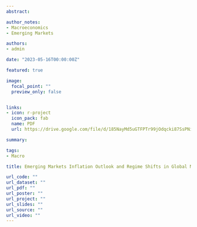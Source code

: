```yaml
---
abstract: 

author_notes:
- Macroeconomics
- Emerging Markets

authors:
- admin

date: "2023-05-16T00:00:00Z"

featured: true

image:
  focal_point: ""
  preview_only: false


links:
- icon: r-project
  icon_pack: fab
  name: PDF
  url: https://drive.google.com/file/d/185NayMd5uGTFPTr99jOdqcki87SsPNii/view?usp=sharing

summary: 

tags: 
- Macro

title: Emerging Markets Inflation Outlook and Regime Shifts in Global Market Sentiment

url_code: ""
url_dataset: ""
url_pdf: ""
url_poster: ""
url_project: ""
url_slides: ""
url_source: ""
url_video: ""
---
```



